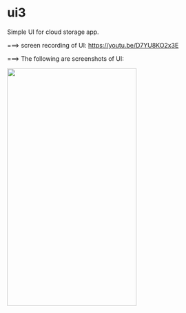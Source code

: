 # ui3

Simple UI for cloud storage app.

===> screen recording of UI: https://youtu.be/D7YU8KO2x3E

===> The following are screenshots of UI:

<img src="https://user-images.githubusercontent.com/93790564/147902061-17f1dab8-7f46-4855-af34-21f2db2408d5.jpg" width="300" height="550"/>
